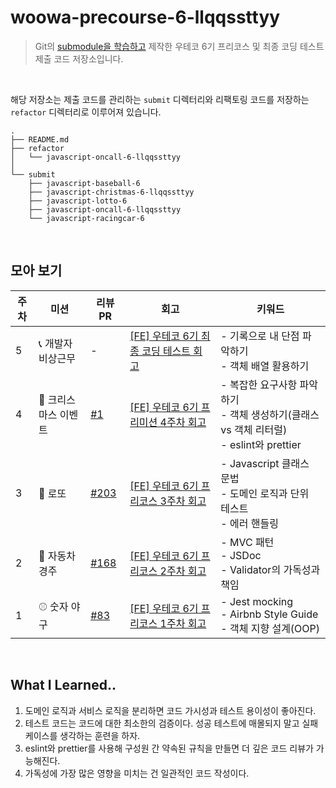 # woowa-precourse-6-llqqssttyy

> Git의 [submodule을 학습하고](https://velog.io/@llqqssttyy/GitGitHub-%EC%84%9C%EB%B8%8C%EB%AA%A8%EB%93%88%EC%9D%84-%ED%99%9C%EC%9A%A9%ED%95%B4-%ED%94%84%EB%A6%AC%EC%BD%94%EC%8A%A4-%EC%A0%80%EC%9E%A5%EC%86%8C-%EA%B4%80%EB%A6%AC%ED%95%98%EA%B8%B0) 제작한 우테코 6기 프리코스 및 최종 코딩 테스트 제출 코드 저장소입니다.

<br/>

해당 저장소는 제출 코드를 관리하는 `submit` 디렉터리와 리팩토링 코드를 저장하는 `refactor` 디렉터리로 이루어져 있습니다.

```
.
├── README.md
├── refactor
│   └── javascript-oncall-6-llqqssttyy
│
└── submit
    ├── javascript-baseball-6
    ├── javascript-christmas-6-llqqssttyy
    ├── javascript-lotto-6
    ├── javascript-oncall-6-llqqssttyy
    └── javascript-racingcar-6
```

<br/>

## 모아 보기

<table>
  <thead>
    <th>주차</th>
    <th>미션</th>
    <th>리뷰 PR</th>
    <th>회고</th>
    <th>키워드</th>
  </thead>

  <tbody>
    <tr>
      <td>5</td>
      <td>📞 개발자 비상근무</td>
      <td>
        -
      </td>
      <td>
        <a href="https://velog.io/@llqqssttyy/FE-%EC%9A%B0%ED%85%8C%EC%BD%94-6%EA%B8%B0-%EC%B5%9C%EC%A2%85-%EC%BD%94%EB%94%A9-%ED%85%8C%EC%8A%A4%ED%8A%B8-%ED%9A%8C%EA%B3%A0">[FE] 우테코 6기 최종 코딩 테스트 회고
</a>
      </td>
      <td>
        - 기록으로 내 단점 파악하기<br/>- 객체 배열 활용하기<br/>
      </td>
    </tr>
    <tr>
      <td>4</td>
      <td>🎄 크리스마스 이벤트</td>
      <td>
        <a href="https://github.com/llqqssttyy/javascript-christmas-6-llqqssttyy/pull/1">#1</a>
      </td>
      <td>
        <a href="https://velog.io/@llqqssttyy/FE-%EC%9A%B0%ED%85%8C%EC%BD%94-%ED%94%84%EB%A6%AC%EB%AF%B8%EC%85%98-4%EC%A3%BC%EC%B0%A8-%ED%94%84%EB%A6%AC%EC%BD%94%EC%8A%A4-%EB%A7%88%EB%AC%B4%EB%A6%AC">[FE] 우테코 6기 프리미션 4주차 회고</a>
      </td>
      <td>
        - 복잡한 요구사항 파악하기<br/>- 객체 생성하기(클래스 vs 객체 리터럴)<br/>  - eslint와 prettier<br/>
      </td>
    </tr>
    <tr>
      <td>3</td>
      <td>💸 로또</td>
      <td>
        <a href="https://github.com/woowacourse-precourse/javascript-lotto-6/pull/203">#203</a>
      </td>
      <td>
        <a href="https://velog.io/@llqqssttyy/FE-%EC%9A%B0%ED%85%8C%EC%BD%94-6%EA%B8%B0-%ED%94%84%EB%A6%AC%EC%BD%94%EC%8A%A4-3%EC%A3%BC%EC%B0%A8-%ED%9A%8C%EA%B3%A0-6zcqs6o1">[FE] 우테코 6기 프리코스 3주차 회고</a>
      </td>
      <td>
        - Javascript 클래스 문법<br/>- 도메인 로직과 단위 테스트<br/>- 에러 핸들링<br/>  
      </td>
    </tr>
    <tr>
      <td>2</td>
      <td>🚗 자동차 경주</td>
      <td>
        <a href="https://github.com/woowacourse-precourse/javascript-racingcar-6/pull/168">#168</a>
      </td>
      <td>
        <a href="https://velog.io/@llqqssttyy/FE-%EC%9A%B0%ED%85%8C%EC%BD%94-6%EA%B8%B0-%ED%94%84%EB%A6%AC%EC%BD%94%EC%8A%A4-2%EC%A3%BC%EC%B0%A8-%ED%9A%8C%EA%B3%A0">[FE] 우테코 6기 프리코스 2주차 회고</a>
      </td>
      <td>
        - MVC 패턴<br/>- JSDoc<br/>- Validator의 가독성과 책임<br/>
      </td>
    </tr>
    <tr>
      <td>1</td>
      <td>⚾️ 숫자 야구</td>
      <td>
        <a href="https://github.com/woowacourse-precourse/javascript-baseball-6/pull/83">#83</a>
      </td>
      <td>
        <a href="https://velog.io/@llqqssttyy/FE-%EC%9A%B0%ED%85%8C%EC%BD%94-6%EA%B8%B0-%ED%94%84%EB%A6%AC%EC%BD%94%EC%8A%A4-1%EC%A3%BC%EC%B0%A8-%ED%9A%8C%EA%B3%A0">[FE] 우테코 6기 프리코스 1주차 회고</a>
      </td>
      <td>
        - Jest mocking<br/>- Airbnb Style Guide<br/>- 객체 지향 설계(OOP)<br/>
      </td>
    </tr>
  </tbody>
</table>

<br/>

## What I Learned..

1. 도메인 로직과 서비스 로직을 분리하면 코드 가시성과 테스트 용이성이 좋아진다.
2. 테스트 코드는 코드에 대한 최소한의 검증이다. 성공 테스트에 매몰되지 말고 실패 케이스를 생각하는 훈련을 하자.
3. eslint와 prettier를 사용해 구성원 간 약속된 규칙을 만들면 더 깊은 코드 리뷰가 가능해진다.
4. 가독성에 가장 많은 영향을 미치는 건 일관적인 코드 작성이다.
